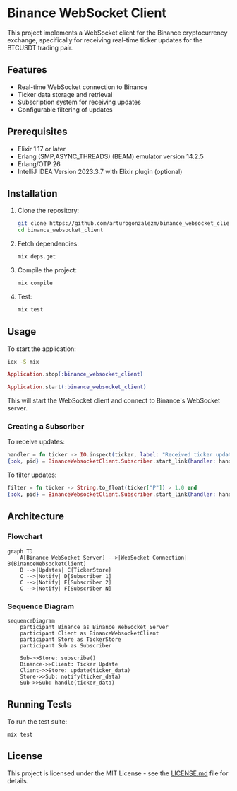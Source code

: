 # Binance WebSocket Client

This project implements a WebSocket client for the Binance cryptocurrency exchange, specifically for receiving real-time ticker updates for the BTCUSDT trading pair.

## Features

- Real-time WebSocket connection to Binance
- Ticker data storage and retrieval
- Subscription system for receiving updates
- Configurable filtering of updates

## Prerequisites

- Elixir 1.17 or later
- Erlang (SMP,ASYNC_THREADS) (BEAM) emulator version 14.2.5
- Erlang/OTP 26
- IntelliJ IDEA Version 2023.3.7 with Elixir plugin (optional)

## Installation

1. Clone the repository:
   ```bash
   git clone https://github.com/arturogonzalezm/binance_websocket_client.git
   cd binance_websocket_client
   ```

2. Fetch dependencies:
   ```bash
   mix deps.get
   ```

3. Compile the project:
   ```bash
   mix compile
   ```

4. Test:
   ```bash
   mix test
   ```

## Usage

To start the application:

```bash
iex -S mix
```

```elixir
Application.stop(:binance_websocket_client)
```

```elixir
Application.start(:binance_websocket_client)
```

This will start the WebSocket client and connect to Binance's WebSocket server.

### Creating a Subscriber

To receive updates:

```elixir
handler = fn ticker -> IO.inspect(ticker, label: "Received ticker update") end
{:ok, pid} = BinanceWebsocketClient.Subscriber.start_link(handler: handler)
```

To filter updates:

```elixir
filter = fn ticker -> String.to_float(ticker["P"]) > 1.0 end
{:ok, pid} = BinanceWebsocketClient.Subscriber.start_link(handler: handler, filter: filter)
```

## Architecture

### Flowchart

```mermaid
graph TD
    A[Binance WebSocket Server] -->|WebSocket Connection| B(BinanceWebsocketClient)
    B -->|Updates| C{TickerStore}
    C -->|Notify| D[Subscriber 1]
    C -->|Notify| E[Subscriber 2]
    C -->|Notify| F[Subscriber N]
```

### Sequence Diagram

```mermaid
sequenceDiagram
    participant Binance as Binance WebSocket Server
    participant Client as BinanceWebsocketClient
    participant Store as TickerStore
    participant Sub as Subscriber

    Sub->>Store: subscribe()
    Binance->>Client: Ticker Update
    Client->>Store: update(ticker_data)
    Store->>Sub: notify(ticker_data)
    Sub->>Sub: handle(ticker_data)
```

## Running Tests

To run the test suite:

```
mix test
```

## License

This project is licensed under the MIT License - see the [LICENSE.md](LICENSE.md) file for details.